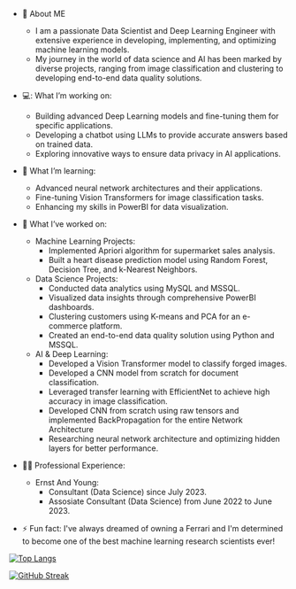 
- :telescope: About ME
  - I am a passionate Data Scientist and Deep Learning Engineer with extensive experience in developing, implementing, and optimizing machine learning models.
  - My journey in the world of data science and AI has been marked by diverse projects, ranging from image classification and clustering to developing end-to-end data quality solutions.

- 💻: What I’m working on:
  - Building advanced Deep Learning models and fine-tuning them for specific applications.
  - Developing a chatbot using LLMs to provide accurate answers based on trained data.
  - Exploring innovative ways to ensure data privacy in AI applications.
  
- 🌱 What I’m learning:
  - Advanced neural network architectures and their applications.
  - Fine-tuning Vision Transformers for image classification tasks.
  - Enhancing my skills in PowerBI for data visualization.
  
- 👯 What I’ve worked on:
  - Machine Learning Projects:
    - Implemented Apriori algorithm for supermarket sales analysis.
    - Built a heart disease prediction model using Random Forest, Decision Tree, and k-Nearest Neighbors.
  - Data Science Projects:
    - Conducted data analytics using MySQL and MSSQL.
    - Visualized data insights through comprehensive PowerBI dashboards.
    - Clustering customers using K-means and PCA for an e-commerce platform.
    - Created an end-to-end data quality solution using Python and MSSQL.
  - AI & Deep Learning:
    - Developed a Vision Transformer model to classify forged images.
    - Developed a CNN model from scratch for document classification.
    - Leveraged transfer learning with EfficientNet to achieve high accuracy in image classification.
    - Developed CNN from scratch using raw tensors and implemented BackPropagation for the entire Network Architecture
    - Researching neural network architecture and optimizing hidden layers for better performance.
    
- 👨‍💻 Professional Experience:
   - Ernst And Young:
      - Consultant (Data Science) since July 2023.
      - Assosiate Consultant (Data Science) from June 2022 to June 2023.
    
- ⚡ Fun fact:
  I've always dreamed of owning a Ferrari and I'm determined to become one of the best machine learning research scientists ever!


[![Top Langs](https://github-readme-stats.vercel.app/api/top-langs/?username=MuthuAjay&layout=compact&theme=vision-friendly-dark)](https://github.com/anuraghazra/github-readme-stats)

[![GitHub Streak](https://streak-stats.demolab.com/?user=MuthuAjay&theme=dark)](https://git.io/streak-stats)

